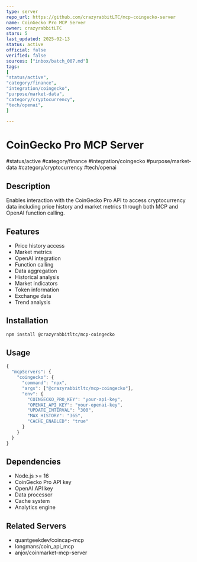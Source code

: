 ```yaml
---
type: server
repo_url: https://github.com/crazyrabbitLTC/mcp-coingecko-server
name: CoinGecko Pro MCP Server
owner: crazyrabbitLTC
stars: 5
last_updated: 2025-02-13
status: active
official: false
verified: false
sources: ["inbox/batch_007.md"]
tags:
[
"status/active",
"category/finance",
"integration/coingecko",
"purpose/market-data",
"category/cryptocurrency",
"tech/openai",
]

---
```


# CoinGecko Pro MCP Server

#status/active #category/finance #integration/coingecko #purpose/market-data #category/cryptocurrency #tech/openai

## Description

Enables interaction with the CoinGecko Pro API to access cryptocurrency data including price history and market metrics through both MCP and OpenAI function calling.

## Features

- Price history access
- Market metrics
- OpenAI integration
- Function calling
- Data aggregation
- Historical analysis
- Market indicators
- Token information
- Exchange data
- Trend analysis

## Installation

```bash
npm install @crazyrabbitltc/mcp-coingecko
```

## Usage

```javascript
{
  "mcpServers": {
    "coingecko": {
      "command": "npx",
      "args": ["@crazyrabbitltc/mcp-coingecko"],
      "env": {
        "COINGECKO_PRO_KEY": "your-api-key",
        "OPENAI_API_KEY": "your-openai-key",
        "UPDATE_INTERVAL": "300",
        "MAX_HISTORY": "365",
        "CACHE_ENABLED": "true"
      }
    }
  }
}
```

## Dependencies

- Node.js >= 16
- CoinGecko Pro API key
- OpenAI API key
- Data processor
- Cache system
- Analytics engine

## Related Servers

- quantgeekdev/coincap-mcp
- longmans/coin_api_mcp
- anjor/coinmarket-mcp-server
